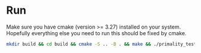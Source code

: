 # Run
Make sure you have cmake (version >= 3.27) installed on your system.
Hopefully everything else you need to run this should be fixed by cmake.
```bash
mkdir build && cd build && cmake -S .. -B . && make && ./primality_tests && ./find_primes
```